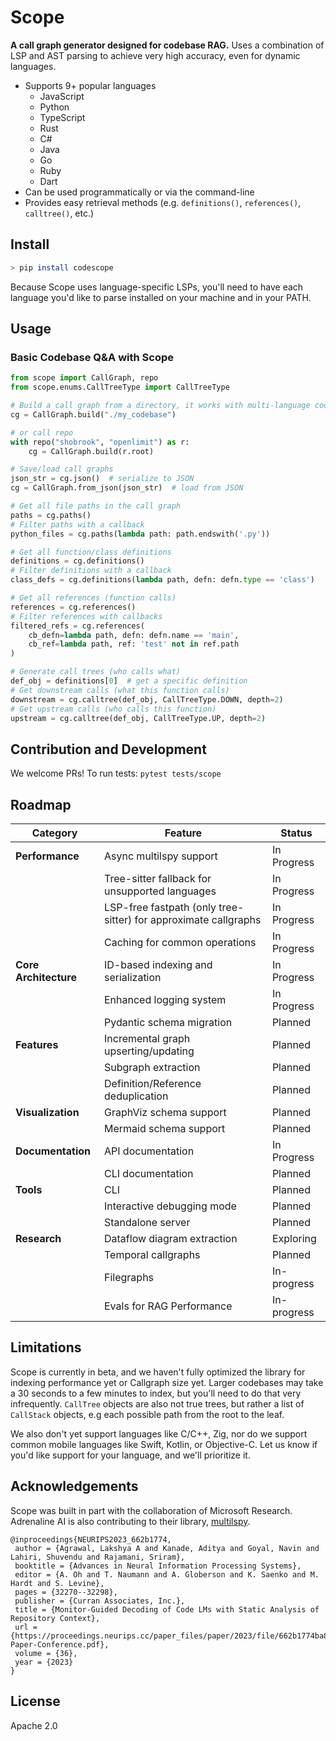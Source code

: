 # Scope

<!--Scope lets you statically extract and query call graphs from a codebase.-->
**A call graph generator designed for codebase RAG.** Uses a combination of LSP and AST parsing to achieve very high accuracy, even for dynamic languages.

* Supports 9+ popular languages
  * JavaScript
  * Python
  * TypeScript
  * Rust
  * C#
  * Java
  * Go
  * Ruby
  * Dart
* Can be used programmatically or via the command-line
* Provides easy retrieval methods (e.g. `definitions()`,  `references()`,  `calltree()`, etc.)


## Install

```bash
> pip install codescope
```

Because Scope uses language-specific LSPs, you'll need to have each language you'd like to parse installed on your machine and in your PATH.

## Usage

### Basic Codebase Q&A with Scope
```python
from scope import CallGraph, repo
from scope.enums.CallTreeType import CallTreeType

# Build a call graph from a directory, it works with multi-language codebases too
cg = CallGraph.build("./my_codebase")

# or call repo
with repo("shobrook", "openlimit") as r:
    cg = CallGraph.build(r.root)

# Save/load call graphs
json_str = cg.json()  # serialize to JSON
cg = CallGraph.from_json(json_str)  # load from JSON

# Get all file paths in the call graph
paths = cg.paths()
# Filter paths with a callback
python_files = cg.paths(lambda path: path.endswith('.py'))

# Get all function/class definitions
definitions = cg.definitions()
# Filter definitions with a callback
class_defs = cg.definitions(lambda path, defn: defn.type == 'class')

# Get all references (function calls)
references = cg.references()
# Filter references with callbacks
filtered_refs = cg.references(
    cb_defn=lambda path, defn: defn.name == 'main',
    cb_ref=lambda path, ref: 'test' not in ref.path
)

# Generate call trees (who calls what)
def_obj = definitions[0]  # get a specific definition
# Get downstream calls (what this function calls)
downstream = cg.calltree(def_obj, CallTreeType.DOWN, depth=2)
# Get upstream calls (who calls this function)
upstream = cg.calltree(def_obj, CallTreeType.UP, depth=2)
```

## Contribution and Development

We welcome PRs! To run tests: ```pytest tests/scope```

## Roadmap

| Category | Feature | Status |
|----------|---------|--------|
| **Performance** | Async multilspy support | In Progress |
| | Tree-sitter fallback for unsupported languages | In Progress |
| | LSP-free fastpath (only tree-sitter) for approximate callgraphs | In Progress |
| | Caching for common operations | In Progress |
| **Core Architecture** | ID-based indexing and serialization | In Progress |
| | Enhanced logging system | In Progress |
| | Pydantic schema migration | Planned |
| **Features** | Incremental graph upserting/updating | Planned |
| | Subgraph extraction | Planned |
| | Definition/Reference deduplication | Planned |
| **Visualization** | GraphViz schema support | Planned |
| | Mermaid schema support | Planned |
| **Documentation** | API documentation | In Progress |
| | CLI documentation | Planned |
| **Tools** | CLI | Planned |
| | Interactive debugging mode | Planned |
| | Standalone server | Planned |
| **Research** | Dataflow diagram extraction | Exploring |
| | Temporal callgraphs | Planned |
| | Filegraphs | In-progress |
| | Evals for RAG Performance | In-progress |


## Limitations

Scope is currently in beta, and we haven't fully optimized the library for indexing performance yet or Callgraph size yet. Larger codebases may take a 30 seconds to a few minutes to index, but you'll need to do that very infrequently. `CallTree` objects are also not true trees, but rather a list of `CallStack` objects, e.g each possible path from the root to the leaf.

We also don't yet support languages like C/C++, Zig, nor do we support common mobile languages like Swift, Kotlin, or Objective-C. Let us know if you'd like support for your language, and we'll prioritize it.

## Acknowledgements

Scope was built in part with the collaboration of Microsoft Research. Adrenaline AI is also contributing to their library, [multilspy](https://github.com/microsoft/multilspy).

```
@inproceedings{NEURIPS2023_662b1774,
 author = {Agrawal, Lakshya A and Kanade, Aditya and Goyal, Navin and Lahiri, Shuvendu and Rajamani, Sriram},
 booktitle = {Advances in Neural Information Processing Systems},
 editor = {A. Oh and T. Naumann and A. Globerson and K. Saenko and M. Hardt and S. Levine},
 pages = {32270--32298},
 publisher = {Curran Associates, Inc.},
 title = {Monitor-Guided Decoding of Code LMs with Static Analysis of Repository Context},
 url = {https://proceedings.neurips.cc/paper_files/paper/2023/file/662b1774ba8845fc1fa3d1fc0177ceeb-Paper-Conference.pdf},
 volume = {36},
 year = {2023}
}
```

## License

Apache 2.0
